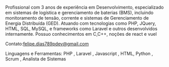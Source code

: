Profissional com 3 anos de experiência em Desenvolvimento, especializado em sistemas de
logística e gerenciamento de baterias (BMS), incluindo monitoramento de tensão, corrente e
sistemas de Gerenciamento de Energia Distribuída (GED). Atuando com tecnologias como PHP,
JQuery, HTML, SQL, MySQL, e frameworks como Laravel e outros desenvolvidos internamente.
Possuo conhecimentos em C,C++, noções de react e vuel

Contato:felipe.dias789pdev@gmail.com


  
Linguagens e Ferramentas:
PHP , Laravel , Javascript , HTML, Python , Scrum , Analista de Sistemas
